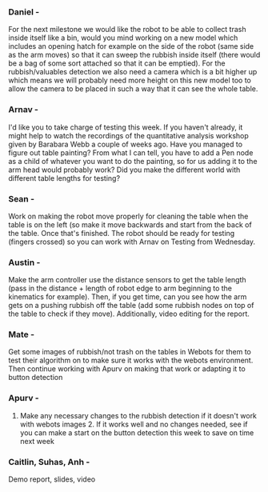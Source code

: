 ### Daniel - 
For the next milestone we would like the robot to be able to collect trash inside itself like a bin, would you mind working on a new model which includes an opening hatch for example on the side of the robot (same side as the arm moves) so that it can sweep the rubbish inside itself (there would be a bag of some sort attached so that it can be emptied). For the rubbish/valuables detection we also need a camera which is a bit higher up which means we will probably need more height on this new model too to allow the camera to be placed in such a way that it can see the whole table.

### Arnav - 
I'd like you to take charge of testing this week.  If you haven't already, it might help to watch the recordings of the quantitative analysis workshop given by Barabara Webb a couple of weeks ago. Have you managed to figure out table painting? From what I can tell, you have to add a Pen node as a child of whatever you want to do the painting, so for us adding it to the arm head would probably work? Did you make the different world with different table lengths for testing?

### Sean - 
Work on making the robot move properly for cleaning the table when the table is on the left (so make it move backwards and start from the back of the table. Once that's finished. The robot should be ready for testing (fingers crossed) so you can work with Arnav on Testing from Wednesday.

### Austin - 
Make the arm controller use the distance sensors to get the table length (pass in the distance + length of robot edge to arm beginning to the kinematics for example).  Then, if you get time, can you see how the arm gets on a pushing rubbish off the table (add some rubbish nodes on top of the table to check if they move). Additionally, video editing for the report.

### Mate - 
Get some images of rubbish/not trash on the tables in Webots for them to test their algorithm on to make sure it works with the webots environment. Then continue working with Apurv on making that work or adapting it to button detection 

### Apurv - 
1. Make any necessary changes to the rubbish detection if it doesn't work with webots images 2. If it works well and no changes needed, see if you can make a start on the button detection this week to save on time next week 

### Caitlin, Suhas, Anh - 
Demo report, slides, video
